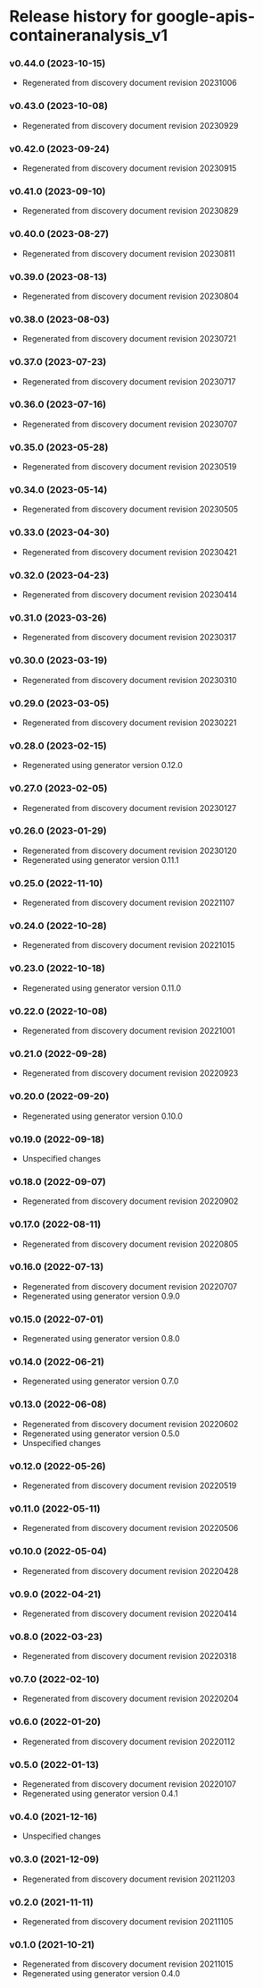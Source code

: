 # Release history for google-apis-containeranalysis_v1

### v0.44.0 (2023-10-15)

* Regenerated from discovery document revision 20231006

### v0.43.0 (2023-10-08)

* Regenerated from discovery document revision 20230929

### v0.42.0 (2023-09-24)

* Regenerated from discovery document revision 20230915

### v0.41.0 (2023-09-10)

* Regenerated from discovery document revision 20230829

### v0.40.0 (2023-08-27)

* Regenerated from discovery document revision 20230811

### v0.39.0 (2023-08-13)

* Regenerated from discovery document revision 20230804

### v0.38.0 (2023-08-03)

* Regenerated from discovery document revision 20230721

### v0.37.0 (2023-07-23)

* Regenerated from discovery document revision 20230717

### v0.36.0 (2023-07-16)

* Regenerated from discovery document revision 20230707

### v0.35.0 (2023-05-28)

* Regenerated from discovery document revision 20230519

### v0.34.0 (2023-05-14)

* Regenerated from discovery document revision 20230505

### v0.33.0 (2023-04-30)

* Regenerated from discovery document revision 20230421

### v0.32.0 (2023-04-23)

* Regenerated from discovery document revision 20230414

### v0.31.0 (2023-03-26)

* Regenerated from discovery document revision 20230317

### v0.30.0 (2023-03-19)

* Regenerated from discovery document revision 20230310

### v0.29.0 (2023-03-05)

* Regenerated from discovery document revision 20230221

### v0.28.0 (2023-02-15)

* Regenerated using generator version 0.12.0

### v0.27.0 (2023-02-05)

* Regenerated from discovery document revision 20230127

### v0.26.0 (2023-01-29)

* Regenerated from discovery document revision 20230120
* Regenerated using generator version 0.11.1

### v0.25.0 (2022-11-10)

* Regenerated from discovery document revision 20221107

### v0.24.0 (2022-10-28)

* Regenerated from discovery document revision 20221015

### v0.23.0 (2022-10-18)

* Regenerated using generator version 0.11.0

### v0.22.0 (2022-10-08)

* Regenerated from discovery document revision 20221001

### v0.21.0 (2022-09-28)

* Regenerated from discovery document revision 20220923

### v0.20.0 (2022-09-20)

* Regenerated using generator version 0.10.0

### v0.19.0 (2022-09-18)

* Unspecified changes

### v0.18.0 (2022-09-07)

* Regenerated from discovery document revision 20220902

### v0.17.0 (2022-08-11)

* Regenerated from discovery document revision 20220805

### v0.16.0 (2022-07-13)

* Regenerated from discovery document revision 20220707
* Regenerated using generator version 0.9.0

### v0.15.0 (2022-07-01)

* Regenerated using generator version 0.8.0

### v0.14.0 (2022-06-21)

* Regenerated using generator version 0.7.0

### v0.13.0 (2022-06-08)

* Regenerated from discovery document revision 20220602
* Regenerated using generator version 0.5.0
* Unspecified changes

### v0.12.0 (2022-05-26)

* Regenerated from discovery document revision 20220519

### v0.11.0 (2022-05-11)

* Regenerated from discovery document revision 20220506

### v0.10.0 (2022-05-04)

* Regenerated from discovery document revision 20220428

### v0.9.0 (2022-04-21)

* Regenerated from discovery document revision 20220414

### v0.8.0 (2022-03-23)

* Regenerated from discovery document revision 20220318

### v0.7.0 (2022-02-10)

* Regenerated from discovery document revision 20220204

### v0.6.0 (2022-01-20)

* Regenerated from discovery document revision 20220112

### v0.5.0 (2022-01-13)

* Regenerated from discovery document revision 20220107
* Regenerated using generator version 0.4.1

### v0.4.0 (2021-12-16)

* Unspecified changes

### v0.3.0 (2021-12-09)

* Regenerated from discovery document revision 20211203

### v0.2.0 (2021-11-11)

* Regenerated from discovery document revision 20211105

### v0.1.0 (2021-10-21)

* Regenerated from discovery document revision 20211015
* Regenerated using generator version 0.4.0

